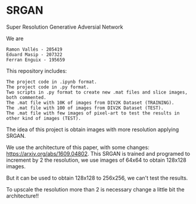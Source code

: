 # SRGAN
Super Resolution Generative Adversial Network

We are

    Ramon Vallés - 205419
    Eduard Masip - 207322
    Ferran Enguix - 195659
    
This repository includes:

    The project code in .ipynb format.
    The project code in .py format.
    Two scripts in .py format to create new .mat files and slice images, both commented.
    The .mat file with 10K of images from DIV2K Dataset (TRAINING).
    The .mat file with 100 of images from DIV2K Dataset (TEST).
    The .mat file with few images of pixel-art to test the results in other kind of images (TEST).
    
The idea of this project is obtain images with more resolution applying SRGAN.

We use the architecture of this paper, with some changes: https://arxiv.org/abs/1609.04802.
This SRGAN is trained and programed to increment by 2 the resolution, we use images of 64x64 to obtain 128x128 images.

But it can be used to obtain 128x128 to 256x256, we can't test the results.

To upscale the resolution more than 2 is necessary change a little bit the architecture!!

    
